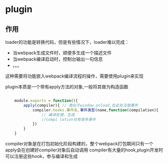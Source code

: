 # plugin

## 作用

loader的功能是转换代码，但是有些情况下，loader难以完成：

- 当webpack生成文件时，顺便多生成一个描述文件
- 当webpack编译启动时，控制台输出一句信息
- 。。。

这种需要将功能嵌入webpack编译流程的操作，需要使用plugin来实现

plugin本质是一个带有apply方法的对象,一般将其做为构造函数

```javascript

    module.exports = function(){
        apply(compiler){ // 类似于window.onload,在此处注册事件
            compiler.hooks.事件名.事件类型(name,function(compilation){
                // 编译处理、生成
                //compi lation也有很多事件
            })
        }
    }
```

compiler对象是在打包初始化阶段构建的，整个webpack打包期间只有一个
apply会在创建好compiler对象后自动调用
compiler有大量的hook,plugin开发时可以注册这些hook，参与编译和生成
